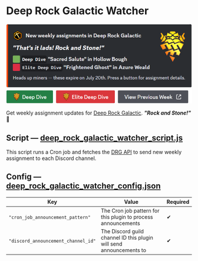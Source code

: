 # Deep Rock Galactic Watcher

![Image preview](../assets/documentation/deep_rock_galactic_watcher.png)

Get weekly assignment updates for [Deep Rock Galactic](https://store.steampowered.com/app/548430/Deep_Rock_Galactic/). **_"Rock and Stone!"_** 🍺

## Script — [deep_rock_galactic_watcher_script.js](deep_rock_galactic_watcher_script.js)

This script runs a Cron job and fetches the [DRG API](https://drgapi.com/) to send new weekly assignment to each Discord channel.

## Config — [deep_rock_galactic_watcher_config.json](deep_rock_galactic_watcher_config.json)

| Key                                 | Value                                                               | Required |
| ----------------------------------- | ------------------------------------------------------------------- | -------- |
| `"cron_job_announcement_pattern"`   | The Cron job pattern for this plugin to process announcements       | ✔        |
| `"discord_announcement_channel_id"` | The Discord guild channel ID this plugin will send announcements to | ✔        |
